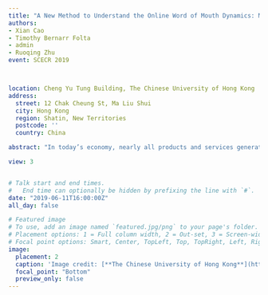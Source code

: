 ```yaml
---
title: "A New Method to Understand the Online Word of Mouth Dynamics: Multi-View Sequential Canonical Covariance Analysis"
authors:
- Xian Cao
- Timothy Bernarr Folta
- admin
- Ruoqing Zhu
event: SCECR 2019



location: Cheng Yu Tung Building, The Chinese University of Hong Kong
address:
  street: 12 Chak Cheung St, Ma Liu Shui
  city: Hong Kong
  region: Shatin, New Territories
  postcode: ''
  country: China

abstract: "In today’s economy, nearly all products and services generate WOM communication on social media. However, at least three challenges hinder the analysis of online WOM. First, online WOM is usually unstructured data in various communication forms. However, the process of transforming unstructured data can generate a large number of variables, increasing the need for dimension reduction. Second, online WOM can be continuous or bursty. The volume and valence of online WOM may dramatically change in a short period before and after an incident. Third, important events might trigger symmetric or asymmetric reactions in online WOM across rival products or services. We introduce a new method—multi-view sequential canonical covariance analysis to solve these methodological challenges. This new method can solve the myriad WOM conversational dimensions, detect WOM dynamic trends, and examine its concurrent effects across multiple firms. It also provides greater computational efficiency and thus can be referred to as a more advanced manifold optimization approach. We illustrate the advantages of this new method through an empirical example—the 2017 United Express Flight 3411 incident. We find the shared WOM across all airlines significantly increased in April and May 2017. United Airlines and its rivals all experienced a sudden increase of negative emotions and a sudden decrease of positive emotions most likely because of the Incident, yet the magnitudes of the changes were more dramatic for United Airlines. This new method provides a novel insight into the online WOM dynamics and can contribute to a wide range of fields."

view: 3


# Talk start and end times.
#   End time can optionally be hidden by prefixing the line with `#`.
date: "2019-06-11T16:00:00Z"
all_day: false

# Featured image
# To use, add an image named `featured.jpg/png` to your page's folder.
# Placement options: 1 = Full column width, 2 = Out-set, 3 = Screen-width
# Focal point options: Smart, Center, TopLeft, Top, TopRight, Left, Right, BottomLeft, Bottom, BottomRight
image:
  placement: 2
  caption: 'Image credit: [**The Chinese University of Hong Kong**](https://images.app.goo.gl/vEycTmmyhjnM83CQ6)'
  focal_point: "Bottom"
  preview_only: false
---
```






